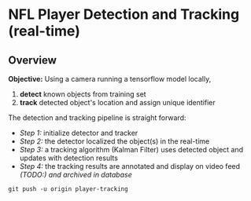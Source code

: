 # NFL Player Detection and Tracking (real-time)

## Overview

__Objective:__ Using a camera running a tensorflow model locally,

1. __detect__ known objects from training set
2. __track__ detected object's location and assign unique identifier

The detection and tracking pipeline is straight forward:

- _Step 1:_ initialize detector and tracker
- _Step 2:_ the detector localized the object(s) in the real-time
- _Step 3:_ a tracking algorithm (Kalman Filter) uses detected object and updates with detection results
- _Step 4:_ the tracking results are annotated and display on video feed _(TODO:) and archived in database_

`git push -u origin player-tracking`